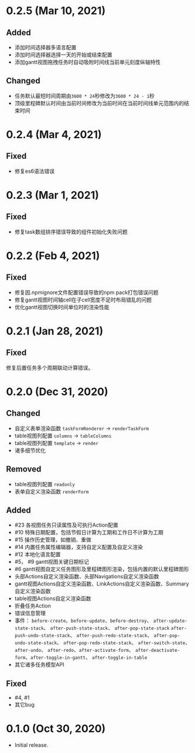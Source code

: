 # 0.2.5 (Mar 10, 2021)

## Added

- 添加时间选择器多语言配置
- 添加时间选择器选择一天的开始或结束配置
- 添加gantt视图拖拽任务时自动吸附时间线当前单元刻度纵轴特性

## Changed

- 任务默认最短时间周期由`3600 * 24`秒修改为`3600 * 24 - 1`秒
- 顶级里程碑默认时间由当前时间修改为当前时间在当前时间线单元范围内的结束时间

# 0.2.4 (Mar 4, 2021)

## Fixed

- 修复es6语法错误

# 0.2.3 (Mar 1, 2021)

## Fixed

- 修复task数组排序错误导致的组件初始化失败问题

# 0.2.2 (Feb 4, 2021)

## Fixed

- 修复因.npmignore文件配置错误导致的npm pack打包错误问题
- 修复gantt视图时间轴cell在子cell宽度不足时布局错乱的问题
- 优化gantt视图切换时间单位时的渲染性能

# 0.2.1 (Jan 28, 2021)

## Fixed

修复后置任务多个周期联动计算错误。

# 0.2.0 (Dec 31, 2020)

## Changed

- 自定义表单渲染函数 `taskFormRenderer` -> `renderTaskForm`
- table视图列配置 `columns` -> `tableColumns`
- table视图列配置 `template` -> `render`
- 诸多细节优化

## Removed

- table视图列配置 `readonly`
- 表单自定义渲染函数 `renderForm`

## Added

- #23 各视图任务只读属性及可执行Action配置
- #10 特殊日期配置，包括节假日计算为工期和工作日不计算为工期
- #15 操作历史管理，如撤销、重做
- #14 内置任务属性编辑器，支持自定义配置及自定义渲染
- #12 本地化语言配置
- #5， #9 gantt视图关键日期标记
- #6 gantt视图自定义任务图形及里程碑图形渲染，包括内置的默认里程碑图形
- 头部Actions自定义渲染函数、头部Navigations自定义渲染函数
- gantt视图Actions自定义渲染函数、LinkActions自定义渲染函数、Summary自定义渲染函数
- table视图Actions自定义渲染函数
- 折叠任务Action
- 错误信息管理
- 事件： `before-create`、`before-update`、`before-destroy`、
  `after-update-state-stack`、 `after-push-state-stack`、 `after-pop-state-stack`
  `after-push-undo-state-stack`、 `after-push-redo-state-stack`、
  `after-pop-undo-state-stack`、 `after-pop-redo-state-stack`、
  `after-switch-state`、`after-undo`、 `after-redo`、`after-activate-form`、
  `after-deactivate-form`、`after-toggle-in-gantt`、 `after-toggle-in-table`
- 其它诸多任务模型API

## Fixed

- #4, #1
- 其它bug

# 0.1.0 (Oct 30, 2020)

- Initial release.
